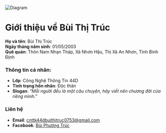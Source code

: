![Diagram](https://www.planttext.com/api/plantuml/png/B56zIiDG6Dtp58VCQgFM9LFz6GfgGCWWI8SGIswmkTJqta8H1t4G4K4d4H6QTX2BGWSNSuSEj-GzxXFu2dv9a-4EvplV-VdofnQjWGXI8PEUrG_2Yo3gmlQP_k4HHCmHwWoSwGctSMM1lhEsKOyOwZ64dd4NU_etXi-CUe2VwZpih5XUfCSZ2AOp4kBBsmI3c3CNpcR3sMbiESvsJJoHUePBIJmNbI-y8877J9xn4iZwMCUfdX9K4D8s-RSaPELOuhky7X5er3rd5EcBtkKJCJYhROwCUkkxsA-AUH5jtw6kwLFDPlEW9lhLiaXB_mXLeAg_Mmc-XcMd2Q_9XnJpKuB592TTsCT6lSJWKJ4twZt6yjce6uaU7IkXNK7Nd4Y4J8w8pzT8VJh2C3RvGe3JDMbKp8lIjzmaWT2eZm1fJBC8IPbim-vOrrQhoy_BF_OF003__mC0)

# Giới thiệu về Bùi Thị Trúc

**Họ và tên**: Bùi Thị Trúc  
**Ngày tháng năm sinh**: 01/05/2003  
**Quê quán**: Thôn Nam Nhạn Tháp, Xã Nhơn Hậu, Thị Xã An Nhơn, Tỉnh Bình Định  

### Thông tin cá nhân:
- **Lớp**: Công Nghệ Thông Tin 44D  
- **Tình trạng hôn nhân**: Độc thân  
- **Slogan**: *"Mỗi người đều là một câu chuyện, hãy viết nên chương đời của riêng mình."*

### Liên hệ
- **Email**: cnttk44dbuithitruc0753@gmail.com  
- **Facebook**: [Bùi Phương Trúc](https://www.facebook.com/nhoss.trucss.1)  
